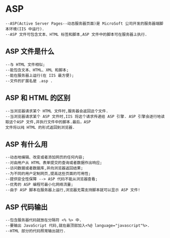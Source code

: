 # ASP
	--ASP(Active Server Pages--动态服务器页面)是 MicroSoft 公司开发的服务器端脚本环境(IIS 中运行).
	--ASP 文件可包含文本、HTML 标签和脚本,ASP 文件中的脚本可在服务器上执行.

## ASP 文件是什么
	--与 HTML 文件相似;
	--能包含文本、HTML、XML 和脚本;
	--能在服务器上运行(在 IIS 最方便);
	--文件的扩展名是 .asp .

## ASP 和 HTML 的区别
	--当浏览器请求某个 HTML 文件时,服务器会返回这个文件.
	--当浏览器请求某个 ASP 文件时,IIS 将这个请求传递给 ASP 引擎. ASP 引擎会逐行地读取这个ASP 文件,并执行文件中的脚本.最后，ASP 
	文件将以纯 HTML 的形式返回到浏览器.

## ASP 有什么用
	--动态地编辑、改变或者添加网页的任何内容;
	--对由用户从 HTML 表单提交的查询或者数据作出响应;
	--访问数据或者数据库,并向浏览器返回结果;
	--为不同的用户定制网页,提高这些页面的可用性;
	--提供安全性保障 --> ASP 代码不能从浏览器查看;
	--优秀的 ASP 编程可最小化网络流量;
	--由于 ASP 脚本在服务器上运行,浏览器无需支持脚本就可以显示 ASP 文件!

## ASP 代码输出
	--包含服务器代码就放在分隔符 <% %> 中.
	--要输出 JavaScript 代码,就在最顶部加入<%@ language="javascript"%>.
	--HTML 部分的代码照常输出就行.